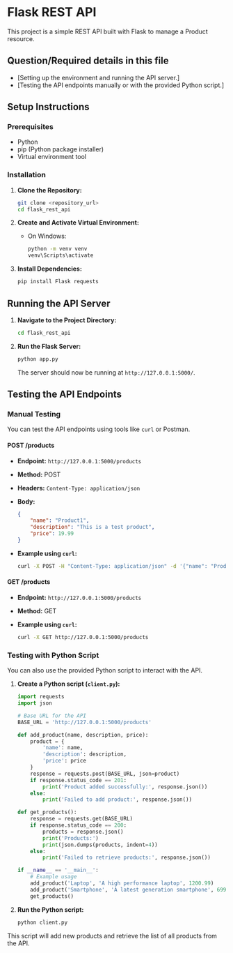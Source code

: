 # Flask REST API

<!-- cSpell:ignore venv (added this cause an error for venv came popping up) -->

This project is a simple REST API built with Flask to manage a Product resource.

## Question/Required details in this file

- [Setting up the environment and running the API server.]
- [Testing the API endpoints manually or with the provided Python script.]
  
## Setup Instructions

### Prerequisites

- Python
- pip (Python package installer)
- Virtual environment tool

### Installation

1. **Clone the Repository:**

    ```sh
    git clone <repository_url>
    cd flask_rest_api
    ```

2. **Create and Activate Virtual Environment:**
    - On Windows:

        ```sh
        python -m venv venv
        venv\Scripts\activate
        ```

3. **Install Dependencies:**

    ```sh
    pip install Flask requests
    ```

## Running the API Server

1. **Navigate to the Project Directory:**

    ```sh
    cd flask_rest_api
    ```

2. **Run the Flask Server:**

    ```sh
    python app.py
    ```

    The server should now be running at `http://127.0.0.1:5000/`.

## Testing the API Endpoints

### Manual Testing

You can test the API endpoints using tools like `curl` or Postman.

#### POST /products

- **Endpoint:** `http://127.0.0.1:5000/products`
- **Method:** POST
- **Headers:** `Content-Type: application/json`
- **Body:**

    ```json
    {
        "name": "Product1",
        "description": "This is a test product",
        "price": 19.99
    }
    ```

- **Example using `curl`:**

    ```sh
    curl -X POST -H "Content-Type: application/json" -d '{"name": "Product1", "description": "This is a test product", "price": 19.99}' http://127.0.0.1:5000/products
    ```

#### GET /products

- **Endpoint:** `http://127.0.0.1:5000/products`
- **Method:** GET
- **Example using `curl`:**

    ```sh
    curl -X GET http://127.0.0.1:5000/products
    ```

### Testing with Python Script

You can also use the provided Python script to interact with the API.

1. **Create a Python script (`client.py`):**

    ```python
    import requests
    import json

    # Base URL for the API
    BASE_URL = 'http://127.0.0.1:5000/products'

    def add_product(name, description, price):
        product = {
            'name': name,
            'description': description,
            'price': price
        }
        response = requests.post(BASE_URL, json=product)
        if response.status_code == 201:
            print('Product added successfully:', response.json())
        else:
            print('Failed to add product:', response.json())

    def get_products():
        response = requests.get(BASE_URL)
        if response.status_code == 200:
            products = response.json()
            print('Products:')
            print(json.dumps(products, indent=4))
        else:
            print('Failed to retrieve products:', response.json())

    if __name__ == '__main__':
        # Example usage
        add_product('Laptop', 'A high performance laptop', 1200.99)
        add_product('Smartphone', 'A latest generation smartphone', 699.99)
        get_products()
    ```

2. **Run the Python script:**

    ```sh
    python client.py
    ```

This script will add new products and retrieve the list of all products from the API.
